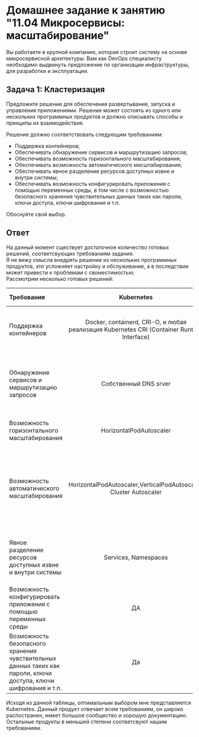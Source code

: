 # Домашнее задание к занятию "11.04 Микросервисы: масштабирование"

Вы работаете в крупной компанию, которая строит систему на основе микросервисной архитектуры.
Вам как DevOps специалисту необходимо выдвинуть предложение по организации инфраструктуры, для разработки и эксплуатации.

## Задача 1: Кластеризация

Предложите решение для обеспечения развертывания, запуска и управления приложениями.
Решение может состоять из одного или нескольких программных продуктов и должно описывать способы и принципы их взаимодействия.

Решение должно соответствовать следующим требованиям:
- Поддержка контейнеров;
- Обеспечивать обнаружение сервисов и маршрутизацию запросов;
- Обеспечивать возможность горизонтального масштабирования;
- Обеспечивать возможность автоматического масштабирования;
- Обеспечивать явное разделение ресурсов доступных извне и внутри системы;
- Обеспечивать возможность конфигурировать приложения с помощью переменных среды, в том числе с возможностью безопасного хранения чувствительных данных таких как пароли, ключи доступа, ключи шифрования и т.п.

Обоснуйте свой выбор.

## Ответ

На данный момент сществует достаточное количество готовых решений, соответсвующих требованиям задания.  
Я не вижу смысла внедрять решение из нескольких программных продуктов, это усложняет настройку и обслуживание, а в последствии может привести к проблемам с своместимостью.  
Рассмотрим несколько готовых решений:

| Требования  | Kubernetes | Apache Mesos | Nomad | Docker Swarm |
|:-------------|:---------------:|:-------------:|:-------------:|:-------------:|
|Поддержка контейнеров | Docker, containerd, CRI-O, и любая реализация Kubernetes CRI (Container Runtime Interface)  | Docker, Mesos containerizer | Docker, Podman, LXC, containerd, systemd-nspawn | Docker | 
|Обнаружение сервисов и маршрутизацию запросов | Собственный DNS srver | Собственный DNS srver | с версии 1.3 Nomad API или template Stanza (ранее только Consul) | Собственный DNS srver |
|Возможность горизонтального масштабирования | HorizontalPodAutoscaler | Elastic-Job-Cloud | Nomad Autoscaler | нет auto-scaling, ручное управление Scale the service |
|Возможность автоматического масштабирования | HorizontalPodAutoscaler,VerticalPodAutoscaler, Cluster Autoscaler | нет, доступно с Marathon | Nomad Autoscaler (Horizontal Application Autoscaling, Horizontal Cluster Autoscaling, Dynamic Application Sizing) | Нет |
|Явное разделение ресурсов доступных извне и внутри системы | Services, Namespaces | Pid Namespace Isolator | явной изоляции нет, возможна настройка через Network | overlay networks\Publish |
|Возможность конфигурировать приложения с помощью переменных среды | ДА | ДА | ДА | ДА |
|Возможность безопасного хранения чувствительных данных таких как пароли, ключи доступа, ключи шифрования и т.п. | Да | Да | Нет, возможна с Vault | Да (docker secret)|

Исходя из данной таблицы, оптимальным выбором мне представляется Kubernetes. Данный продукт отвечает всем требованиям, он широко распостранен, имеет большое сообщество и хорошую документацию.  
Остальные продукты в меньшей степени соответсвуют нашим требованиям.
